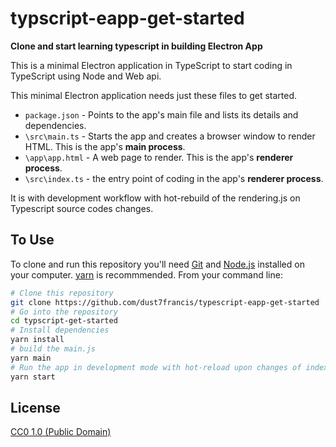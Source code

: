 # typscript-eapp-get-started

**Clone and start learning typescript in building Electron App**

This is a minimal Electron application in TypeScript to start coding in TypeScript using Node and Web api.

This minimal Electron application needs just these files to get started.  

- `package.json` - Points to the app's main file and lists its details and dependencies.
- `\src\main.ts` - Starts the app and creates a browser window to render HTML. This is the app's **main process**.
- `\app\app.html` - A web page to render. This is the app's **renderer process**.
- `\src\index.ts` - the entry point of coding in the app's **renderer process**.

It is with development workflow with hot-rebuild of the rendering.js on Typescript source codes changes.

## To Use

To clone and run this repository you'll need [Git](https://git-scm.com) and [Node.js](https://nodejs.org/en/download/) installed on your computer. [yarn](https://yarnpkg.com/en/) is recommmended. From your command line:

```bash
# Clone this repository
git clone https://github.com/dust7francis/typescript-eapp-get-started
# Go into the repository
cd typscript-get-started
# Install dependencies
yarn install
# build the main.js
yarn main
# Run the app in development mode with hot-reload upon changes of index.ts
yarn start
```


## License

[CC0 1.0 (Public Domain)](LICENSE.md)